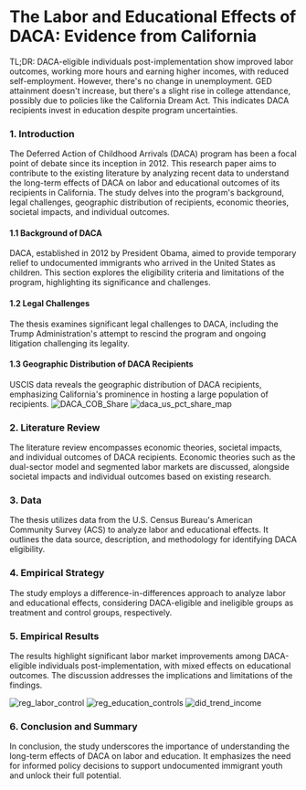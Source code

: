 # The Labor and Educational Effects of DACA: Evidence from California

TL;DR: DACA-eligible individuals post-implementation show improved labor outcomes, working more hours and earning higher incomes, with reduced self-employment. However, there's no change in unemployment. GED attainment doesn't increase, but there's a slight rise in college attendance, possibly due to policies like the California Dream Act. This indicates DACA recipients invest in education despite program uncertainties.

### 1. Introduction
The Deferred Action of Childhood Arrivals (DACA) program has been a focal point of debate since its inception in 2012. This research paper aims to contribute to the existing literature by analyzing recent data to understand the long-term effects of DACA on labor and educational outcomes of its recipients in California. The study delves into the program's background, legal challenges, geographic distribution of recipients, economic theories, societal impacts, and individual outcomes.

#### 1.1 Background of DACA
DACA, established in 2012 by President Obama, aimed to provide temporary relief to undocumented immigrants who arrived in the United States as children. This section explores the eligibility criteria and limitations of the program, highlighting its significance and challenges.

#### 1.2 Legal Challenges
The thesis examines significant legal challenges to DACA, including the Trump Administration's attempt to rescind the program and ongoing litigation challenging its legality.

#### 1.3 Geographic Distribution of DACA Recipients
USCIS data reveals the geographic distribution of DACA recipients, emphasizing California's prominence in hosting a large population of recipients.
![DACA_COB_Share](https://github.com/oscaralonso12/DACA-thesis/assets/41983149/2ca06441-2873-4697-8479-ddb21670cb2a)
![daca_us_pct_share_map](https://github.com/oscaralonso12/DACA-thesis/assets/41983149/5bb83b81-a990-4e7c-bdea-6f3cbdf79a6e)

### 2. Literature Review
The literature review encompasses economic theories, societal impacts, and individual outcomes of DACA recipients. Economic theories such as the dual-sector model and segmented labor markets are discussed, alongside societal impacts and individual outcomes based on existing research.

### 3. Data
The thesis utilizes data from the U.S. Census Bureau's American Community Survey (ACS) to analyze labor and educational effects. It outlines the data source, description, and methodology for identifying DACA eligibility.

### 4. Empirical Strategy
The study employs a difference-in-differences approach to analyze labor and educational effects, considering DACA-eligible and ineligible groups as treatment and control groups, respectively.

### 5. Empirical Results
The results highlight significant labor market improvements among DACA-eligible individuals post-implementation, with mixed effects on educational outcomes. The discussion addresses the implications and limitations of the findings.

![reg_labor_control](https://github.com/oscaralonso12/DACA-thesis/assets/41983149/af7725fc-b3eb-4ab8-8425-04563a346f11)
![reg_education_controls](https://github.com/oscaralonso12/DACA-thesis/assets/41983149/957f7517-e83b-43ff-ad6b-e2f1d391f7ee)
![did_trend_income](https://github.com/oscaralonso12/DACA-thesis/assets/41983149/f0807ffe-37fe-4959-9441-207e5fa6bbc7)


### 6. Conclusion and Summary
In conclusion, the study underscores the importance of understanding the long-term effects of DACA on labor and education. It emphasizes the need for informed policy decisions to support undocumented immigrant youth and unlock their full potential.



